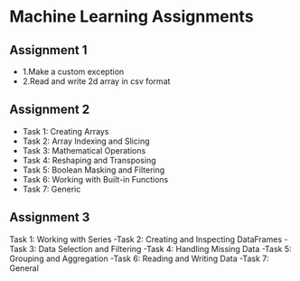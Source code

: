 # Machine Learning Assignments

## Assignment 1

- 1.Make a custom exception
- 2.Read and write 2d array in csv format


## Assignment 2
- Task 1: Creating Arrays 
- Task 2: Array Indexing and Slicing
- Task 3: Mathematical Operations
- Task 4: Reshaping and Transposing
- Task 5: Boolean Masking and Filtering
- Task 6: Working with Built-in Functions
- Task 7: Generic


## Assignment 3
Task 1: Working with Series 
-Task 2: Creating and Inspecting DataFrames 
-Task 3: Data Selection and Filtering
-Task 4: Handling Missing Data 
-Task 5: Grouping and Aggregation
-Task 6: Reading and Writing Data
-Task 7: General 
